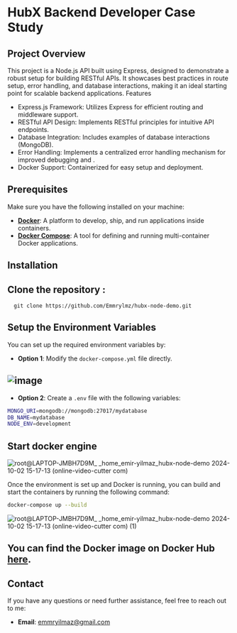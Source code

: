 # HubX Backend Developer Case Study

## Project Overview
This project is a Node.js API built using Express, designed to demonstrate a robust setup for building RESTful APIs. It showcases best practices in route setup, error handling, and database interactions, making it an ideal starting point for scalable backend applications.
Features

- Express.js Framework: Utilizes Express for efficient routing and middleware support.
- RESTful API Design: Implements RESTful principles for intuitive API endpoints.
- Database Integration: Includes examples of database interactions (MongoDB).
- Error Handling: Implements a centralized error handling mechanism for improved debugging and .
- Docker Support: Containerized for easy setup and deployment.

## Prerequisites

Make sure you have the following installed on your machine:
- **[Docker](https://docs.docker.com/get-docker/)**: A platform to develop, ship, and run applications inside containers.
- **[Docker Compose](https://docs.docker.com/compose/install/)**: A tool for defining and running multi-container Docker applications.


## Installation

## Clone the repository :

``` 
  git clone https://github.com/Emmrylmz/hubx-node-demo.git
```
## Setup the Environment Variables
You can set up the required environment variables by:
- **Option 1**: Modify the `docker-compose.yml` file directly.
 ## ![image](https://github.com/user-attachments/assets/c84ae824-f156-4b8f-85f0-5d7dbdad087f)

- **Option 2**: Create a `.env` file with the following variables:
```bash
MONGO_URI=mongodb://mongodb:27017/mydatabase
DB_NAME=mydatabase
NODE_ENV=development
```

 

 ## Start docker engine 


![root@LAPTOP-JMBH7D9M_ _home_emir-yilmaz_hubx-node-demo 2024-10-02 15-17-13 (online-video-cutter com)](https://github.com/user-attachments/assets/9a800223-9b39-43ac-b2e2-fdb0c87eb95a)


 Once the environment is set up and Docker is running, you can build and start the containers by running the following command:

```bash
docker-compose up --build
```

![root@LAPTOP-JMBH7D9M_ _home_emir-yilmaz_hubx-node-demo 2024-10-02 15-17-13 (online-video-cutter com) (1)](https://github.com/user-attachments/assets/18e78548-fe8e-4df1-b2b2-a51fccc5da1c)

## You can find the Docker image on Docker Hub [here](https://hub.docker.com/repository/docker/emmryilmaz/hubx-node-demo/general).


## Contact

If you have any questions or need further assistance, feel free to reach out to me:

- **Email**: [emmryilmaz@gmail.com](mailto:emmryilmaz@gmail.com)
